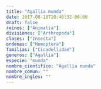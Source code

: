 ```yaml
---
title: "Agallia munda"
date: 2017-08-18T20:46:32-06:00
draft: false
reinos: ["Animalia"]
divisiones: ["Arthropoda"]
clases: ["Insecta"]
ordenes: ["Homoptera"]
familias: ["Cicadellidae"]
generos: ["Agallia"]
especie: "munda"
nombre_cientifico: "Agallia munda"
nombre_comun: ""
nombre_ingles: ""
---
```

